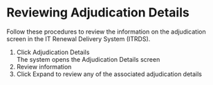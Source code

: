 # Reviewing Adjudication Details  

Follow these procedures to review the information on the adjudication screen in the IT Renewal Delivery System (ITRDS).  

1.	Click Adjudication Details  
The system opens the Adjudication Details screen    
2.	Review information  
3.	Click Expand to review any of the associated adjudication details  